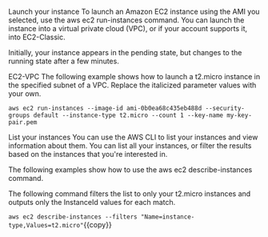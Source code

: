 Launch your instance
To launch an Amazon EC2 instance using the AMI you selected, use the aws ec2 run-instances command. You can launch the instance into a virtual private cloud (VPC), or if your account supports it, into EC2-Classic.

Initially, your instance appears in the pending state, but changes to the running state after a few minutes.

EC2-VPC
The following example shows how to launch a t2.micro instance in the specified subnet of a VPC. Replace the italicized parameter values with your own.

`aws ec2 run-instances --image-id ami-0b0ea68c435eb488d --security-groups default --instance-type t2.micro --count 1 --key-name my-key-pair.pem`

List your instances
You can use the AWS CLI to list your instances and view information about them. You can list all your instances, or filter the results based on the instances that you're interested in.

The following examples show how to use the aws ec2 describe-instances command.

The following command filters the list to only your t2.micro instances and outputs only the InstanceId values for each match.

 `aws ec2 describe-instances --filters "Name=instance-type,Values=t2.micro"`{{copy}}